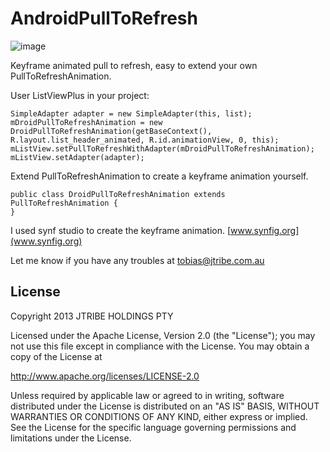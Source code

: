 AndroidPullToRefresh
====================

![image](https://raw.github.com/jtribe/AndroidPullToRefresh/master/pullToRefreshAnimation.gif)


Keyframe animated pull to refresh, easy to extend your own PullToRefreshAnimation.

User ListViewPlus in your project:

    SimpleAdapter adapter = new SimpleAdapter(this, list);
    mDroidPullToRefreshAnimation = new DroidPullToRefreshAnimation(getBaseContext(), R.layout.list_header_animated, R.id.animationView, 0, this);
    mListView.setPullToRefreshWithAdapter(mDroidPullToRefreshAnimation);
    mListView.setAdapter(adapter);

Extend PullToRefreshAnimation to create a keyframe animation yourself.

    public class DroidPullToRefreshAnimation extends PullToRefreshAnimation {
    }


I used synf studio to create the keyframe animation. [www.synfig.org](www.synfig.org)

Let me know if you have any troubles at tobias@jtribe.com.au

License
-------


Copyright 2013 JTRIBE HOLDINGS PTY

Licensed under the Apache License, Version 2.0 (the "License");
you may not use this file except in compliance with the License.
You may obtain a copy of the License at

   http://www.apache.org/licenses/LICENSE-2.0

Unless required by applicable law or agreed to in writing, software
distributed under the License is distributed on an "AS IS" BASIS,
WITHOUT WARRANTIES OR CONDITIONS OF ANY KIND, either express or implied.
See the License for the specific language governing permissions and
limitations under the License.

